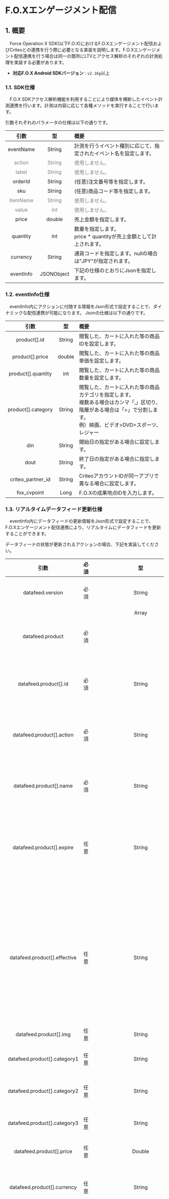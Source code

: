 # F.O.Xエンゲージメント配信

## 1. 概要
　Force Operation X SDK(以下F.O.X)におけるF.O.Xエンゲージメント配信およびCriteoとの連携を行う際に必要となる実装を説明します。F.O.Xエンゲージメント配信連携を行う場合は同一の箇所にLTVとアクセス解析のそれぞれの計測処理を実装する必要があります。

* **対応F.O.X Android SDKバージョン** : `v2.16g`以上

### 1.1.	SDK仕様
　F.O.X SDKアクセス解析機能を利用することにより媒体を横断したイベント計測連携を行います。計測は内容に応じて各種メソッドを実行することで行います。

引数それぞれのパラメータの仕様は以下の通りです。

| 引数 | 型 | 概要 |
|:----------:|:-----------:|:------------|
|eventName|String|計測を行うイベント種別に応じて、指定されたイベント名を設定します。|
|<span style="color:grey">action|<span style="color:grey">String|<span style="color:grey">使用しません。 |
|<span style="color:grey">label	|<span style="color:grey">String|<span style="color:grey">使用しません。|
|orderId|String|(任意)注⽂番号等を指定します。|
|sku	|String|(任意)商品コード等を指定します。|
|<span style="color:grey">itemName|<span style="color:grey">String|<span style="color:grey">使用しません。|
|<span style="color:grey">value|<span style="color:grey">int|<span style="color:grey">使用しません。|
|price|double|	売上金額を指定します。|
|quantity|int|	数量を指定します。<br>price * quantityが売上金額として計上されます。|
|currency|String|通貨コードを指定します。nullの場合は”JPY”が指定されます。|
|eventInfo|JSONObject|下記の仕様のとおりにJsonを指定します。|

### 1.2. eventInfo仕様
　eventInfo内にアクションに付随する情報をJson形式で設定することで、ダイナミックな配信連携が可能になります。
Jsonの仕様は以下の通りです。

| 引数 | 型 | 概要 |
|:----------:|:-----------:|:------------|
|product[].id|String|閲覧した、カートに入れた等の商品IDを設定します。|
|product[].price|double|閲覧した、カートに入れた等の商品単価を設定します。|
|product[].quantity|int|閲覧した、カートに入れた等の商品数量を設定します。|
|product[].category|String|閲覧した、カートに入れた等の商品カテゴリを指定します。<br>複数ある場合はカンマ「,」区切り、階層がある場合は「>」で分割します。<br>例）映画、ビデオ>DVD>スポーツ、レジャー|
|din|String|開始日の指定がある場合に設定します。|
|dout|String|終了日の指定がある場合に指定します。|
|criteo_partner_id|String|CriteoアカウントIDが同一アプリで異なる場合に設定します。|
|fox_cvpoint|Long|F.O.Xの成果地点IDを入力します。|

### 1.3. リアルタイムデータフィード更新仕様
　eventInfo内にデータフィードの更新情報をJson形式で設定することで、F.O.Xエンゲージメント配信連携により、リアルタイムにデータフィードを更新することができます。

データフィードの状態が更新されるアクションの場合、下記を実装してください。

| 引数 |必須|型 | 概要 |
|:----------:|:-------:|:----:|:------------|
|datafeed.version|必須|String|データフィードのバージョンを指定します。|
|datafeed.product|必須|Array<Object>|商品マスタデータフィードの設定領域です。|
|datafeed.product[].id|必須|String|データフィードの商品を一意に識別するIDです。|
|datafeed.product[].action|必須|String|データフィードをどのように変更するかを入力します。<br>U:追加もしくは編集　D:削除|
|datafeed.product[].name|必須|String|商品名です。<br>削除の際はnullで構いません。|
|datafeed.product[].expire|任意|String|商品の有効期限です。<br>「yyyy-MM-dd HH:mm:ss」もしくは「yyyy-MM-dd」の書式で日付を入力してください。|
|datafeed.product[].effective|任意|String|商品の公開日時です。<br>これが設定された場合、公開日時になるまで商品は表示されません。<br>「yyyy-MM-dd HH:mm:ss」もしくは「yyyy-MM-dd」の書式で日付を入力してください。|
|datafeed.product[].img|任意|String|商品画像のURLです。|
|datafeed.product[].category1|任意|String|第一階層のカテゴリを指定します。|
|datafeed.product[].category2|任意|String|第二階層のカテゴリを指定します。|
|datafeed.product[].category3|任意|String|第三階層のカテゴリを指定します。|
|datafeed.product[].price|任意|Double|商品の価格を指定します。|
|datafeed.product[].currency|任意|String|商品の通貨コードを指定します。<br>nullの場合JPYが適用されます。|
|datafeed.product[].(任意)|任意|String|その他の配信や分析に使用する項目を指定します。<br>データフィードの項目を設定してください。|

### 1.4. イベント情報の送信方法

AnalyticsManagerクラスをインポートします。
```java
import jp.appAdForce.android.AnalyticsManager;
```

次のsendEventメソッドを利用し、イベント情報を送信します。
```java
public static void sendEvent(Context context,
				String eventName,
				String action,
				String label,
				String orderId,
				String sku,
				String itemName,
				double price,
				int quantity,
				String currency,
				JSONObject eventInfo);
```
　　　　
## 2.イベント計測の実装
　F.O.X SDKで対応しているF.O.XエンゲージメントおよびCriteoのイベント計測は以下の５つとなっています。

- View Home イベント
- View Listing イベント
- View Product イベント
- View Basket イベント
- Track Transaction イベント

### 2.1	View Home(アプリトップ訪問イベント)実装方法
　View Home（ホーム画面）イベントが発生する箇所に、下記に従ってアクセス解析のイベント計測機能を実装ください。

```java
JSONObject json = new JSONObject("{" +
                                 "'din':'2016-01-02'," +
                                 "'dout':'2016-01-05'," +
                                 "'criteo_partner_id':'XXXXX'," +
                                 "'fox_cvpoint': '12345'" +
                                 "}");
AnalyticsManager.sendEvent(this, "_view_toppage", null, null, 0, json);
```

#### 引数詳細
| 引数 | 型 | 概要 |
|:----------:|:-----------:|:------------|
|eventName|String|“\_view\_toppage”を指定してください。|
|<span style="color:grey">action|<span style="color:grey">String|<span style="color:grey">使用しません。|
|<span style="color:grey">label|<span style="color:grey">String|<span style="color:grey">使用しません。|
|<span style="color:grey">value|<span style="color:grey">int|<span style="color:grey">使用しません。|
|eventInfo(din/dout)|JSONObject|日付の指定がある場合は入力（任意）|
|eventInfo(criteo_partner_id)|JSONObject|CriteoアカウントIDが同一アプリで異なる場合は入力(任意)|
|eventInfo(fox_cvpoint)|JSONObject|F.O.Xの成果地点IDを設定します。(任意)|
　　
　　　　
### 2.2	View Listing（複数商品閲覧イベント）実装方法
　View Listing（検索結果・一覧画面）イベントが発生する箇所に、下記に従ってアクセス解析のイベント計測機能を実装ください。上位３つの商品が計測されます。

```java
JSONObject json = new JSONObject("{" +
                                 "'fox_cvpoint': '12345'," +
                                 "'product':[" +
                                        "{'id': '111'," +
                                        "'category':'映画、ビデオ>DVD>スポーツ、レジャー'}," +
                                        "{'id': '112'," +
                                         "'category':'映画、ビデオ>DVD>スポーツ、レジャー'}," +
                                        "{'id': '113'," +
                                         "'category':'映画、ビデオ>DVD>スポーツ、レジャー'}" +
                                 "]," +
                                 "'din':'2016-01-02'," +
                                 "'dout':'2016-01-05'," +
                                 "'criteo_partner_id':'XXXXX'" +
                                 "}");
AnalyticsManager.sendEvent(this, "_view_listing", null, null, 0, json);
```

#### 引数詳細
| 引数 | 型 | 概要 |
|:----------:|:-----------:|:------------|
|eventName|String|"\_view\_listing"を指定してください。|
|<span style="color:grey">action|<span style="color:grey">String|<span style="color:grey">使用しません。|
|<span style="color:grey">label|<span style="color:grey">String|<span style="color:grey">使用しません。|
|<span style="color:grey">value|<span style="color:grey">int|<span style="color:grey">使用しません。|
|eventInfo(product)|JSONObject|Product をキーとして商品IDを配列で設定します。
|eventInfo(product[].id)|JSONObject|商品IDを設定します。<br>データフィードと同じ商品IDを使⽤してください。|
|eventInfo(product[].category)|JSONObject|商品カテゴリを設定します。<br>データフィードと同じ商品カテゴリを使用してください。<br>１商品に対して複数カテゴリある場合はカンマ「,」区切り、階層がある場合は「>」で分割します。<br>例）映画、ビデオ>DVD>スポーツ、レジャーnullでも構いません。|
|eventInfo(din/dout)|JSONObject|⽇付の指定がある場合は⼊⼒してください。（任意）|
|eventInfo(criteo_partner_id)|JSONObject|Criteo アカウントID が同⼀アプリで異なる場合は⼊⼒(任意)|
|eventInfo(fox_cvpoint)|JSONObject|F.O.Xの成果地点IDを設定します。|

　　　　
### 2.3	View Product（商品閲覧イベント）実装方法
　View Product（単一商品閲覧）イベントが発生する箇所に、下記に従ってアクセス解析のイベント計測機能を実装ください。

```java
JSONObject json = new JSONObject("{" +
                                 "'fox_cvpoint':12345," +
                                 "'product':[{'id': '111'}]," +
                                 "'din':'2016-01-02'," +
                                 "'dout':'2016-01-05'," +
                                 "'criteo_partner_id':'XXXXX'" +
                                 "}");
AnalyticsManager.sendEvent(this, "_view_content", null, null, 0, json);
```

#### 引数詳細
| 引数 | 型 | 概要 |
|:----------:|:-----------:|:------------|
|eventName|String|"\_view\_content" を指定してください。|
|<span style="color:grey">action|<span style="color:grey">String|<span style="color:grey">使用しません。|
|<span style="color:grey">label|<span style="color:grey">String|<span style="color:grey">使用しません。|
|<span style="color:grey">value|<span style="color:grey">int|<span style="color:grey">使用しません。|
|eventInfo(fox_cvpoint)|JSONObject|F.O.Xの成果地点IDを設定します。|
|eventInfo(product[].id)|JSONObject|閲覧した商品IDを設定します。|
|eventInfo(din/dout)|JSONObject|⽇付の指定がある場合は⼊⼒してください。（任意）|
|eventInfo(criteo_partner_id)|JSONObject|Criteo アカウントID が同⼀アプリで異なる場合は⼊⼒(任意)|
　　
　　　　
### 2.4	View Basket（買い物かご）実装方法
　View Basket（商品購入予定一覧）イベントが発生する箇所に、下記に従ってアクセス解析のイベント計測機能を実装ください。

```java
JSONObject json = new JSONObject("{" +
                                 "'currency':'JPY'," +
                                 "'fox_cvpoint':12345," +
                                 "'product':[" +
                                            "{'id':'1234','price':100,'quantity':1}," +
                                            "{'id':'3456','price':200,'quantity':2}," +
                                            "{'id':'6789','price':300,'quantity':3}" +
                                           "]," +
                                 "'din':'2016-01-02'," +
                                 "'dout':'2016-01-05'," +
                                 "'criteo_partner_id':'XXXXX'" +
                                 "}");
AnalyticsManager.sendEvent(this, "_add_to_cart", null, null, 0, json);
```

#### 引数詳細
| 引数 | 型 | 概要 |
|:----------:|:-----------:|:------------|
|eventName|String|"\_add\_to\_cart" を指定してください。|
|<span style="color:grey">action|<span style="color:grey">String|<span style="color:grey">使用しません。|
|<span style="color:grey">label|<span style="color:grey">String|<span style="color:grey">使用しません。|
|<span style="color:grey">value|<span style="color:grey">int|<span style="color:grey">使用しません。|
|eventInfo(fox_cvpoint)|JSONObject|F.O.Xの成果地点IDを設定します。|
|eventInfo(product[].id)|JSONObject|商品ID<br>データフィードと同じ商品IDを使用してください。|
|eventInfo(product[].price)|JSONObject|該当商品の価格を設定します。|
|eventInfo(product[].quantity)|JSONObject|該当商品を買った個数を設定します。|
|eventInfo(currency)|JSONObject|通貨<br>Nil/Nullの場合、デフォルト “JPY”|
|eventInfo(din/dout)|JSONObject|⽇付の指定がある場合は⼊⼒してください。（任意）|
|eventInfo(criteo_partner_id)|JSONObject|Criteo アカウントID が同⼀アプリで異なる場合は⼊⼒(任意)|
　　
　　　　
### 2.5	Track Transaction（商品購入イベント）実装方法
Track Transaction（商品購入）イベントが発生する箇所に、下記に従ってアクセス解析のイベント計測機能を実装ください。

```java
JSONObject json = new JSONObject("{" +
                                 "'fox_cvpoint':'12345'," +
                                 "'transaction_id':'ABCDFE’," +
                                 "'product':[" +
                                            "{'id':'1234','price':100,'quantity':1}," +
                                            "{'id':'1235','price':200,'quantity':2}," +
                                            "{'id':'1236','price':300,'quantity':3}" +
                                            "]," +
                                 "'din':'2016 -01-02'," +
                                 "'dout':'2016-01-05'," +
                                 "'criteo_partner_id':'XXXXX'" +
                                 "}");
AnalyticsManager.sendEvent(this, "_purchase", null, null, null, null, null, 1400, 6, "JPY",　json);
```

#### 引数詳細
| 引数 | 型 | 概要 |
|:----------:|:-----------:|:------------|
|eventName|String|任意の名前を指定してください。特に指定がない場は、"_purchase" を指定してください。|
|<span style="color:grey">action|<span style="color:grey">String|<span style="color:grey">使用しません。|
|<span style="color:grey">label|<span style="color:grey">String|<span style="color:grey">使用しません。|
|orderID|String|（任意）注⽂番号等を指定します。|
|sku|String|（任意）商品コード等を指定します。|
|<span style="color:grey">itemName|<span style="color:grey">String|<span style="color:grey">使用しません。|
|price|double|商品総額を指定します。<br><span style="color:red">※必ず price * quantity の値が商品総額となるよう指定ください|
|quantity|int|1を指定してください。|
|currency|int|通貨コードを指定します。<br>nullの場合は”JPY”が指定されます。|
|eventInfo(fox_cvpoint)|JSONObject|F.O.Xの成果地点IDを設定します。|
|eventInfo(transaction.id)|JSONObject|注文番号、問い合わせ番号などのトランザクションID|
|eventInfo(product[].id)|JSONObject|商品IDデータフィードと同じ商品IDを使用してください。|
|eventInfo(product[].price)|JSONObject|該当商品の価格を設定します。|
|eventInfo(product[].quantity)|JSONObject|該当商品を買った個数を設定します。|
|eventInfo(din/dout)|JSONObject|⽇付の指定がある場合は⼊⼒してください。（任意）|
|eventInfo(criteo_partner_id)|JSONObject|Criteo アカウントID が同⼀アプリで異なる場合は⼊⼒(任意)<br>以下、このアクションによってデータフィードが変動する場合に設定します。|
|eventInfo(datafeed.product)|JSONObject|変動するデータフィードを設定します。|
|eventInfo(datafeed.product[].id)|JSONObject|データフィードのアイテムを一意に識別するIDです。|
|eventInfo(datafeed.product[].action)|JSONObject|データフィードをどのように変更するかを入力します。<br>U:追加もしくは編集　D:削除|
|eventInfo(datafeed.product[].name)|JSONObject|アイテム名です。<br>以下全て、削除の際はnullで構いません。|
|eventInfo(datafeed.product[].expire)|JSONObject|アイテムの有効期限です。<br>「yyyy-MM-dd HH:mm:ss」もしくは「yyyy-MM-dd」の書式で日付を入力してください。nullでも構いません。|
|eventInfo(datafeed.product[].effective)|JSONObject|アイテムの公開日時です。<br>これが設定された場合、公開日時になるまで商品はでません表示されません。<br>「yyyy-MM-dd HH:mm:ss」もしくは「yyyy-MM-dd」の書式で日付を入力してください。nullでも構いません。|
|eventInfo(datafeed.product[].img)|JSONObject|アイテムの画像URLです。<br>nullでも構いません。|
|eventInfo(datafeed.product[].category1)|JSONObject|第一階層のカテゴリを指定します。<br>nullでも構いません。|
|eventInfo(datafeed.product[].category2)|JSONObject|第二階層のカテゴリを指定します。<br>nullでも構いません。|
|eventInfo(datafeed.product[].category3)|JSONObject|第三階層のカテゴリを指定します。<br>nullでも構いません。|
|eventInfo(datafeed.product[].price)|JSONObject|アイテムの価格を指定します。<br>nullでも構いません。|
|eventInfo(datafeed.product[].currency)|JSONObject|アイテムの通貨コードを指定します。<br>nullの場合、JPYが適用されます。|
|eventInfo(datafeed.product[].{任意})|JSONObject|その他配信、分析に使用する項目を指定します。|

> ※ 商品購⼊イベントの price に⼊⼒する⾦額は必ず、Json データに指定した商品の総額 (price * quantity)となるよう指定してください。指定されていない場合、集計が正しく⾏われません。
